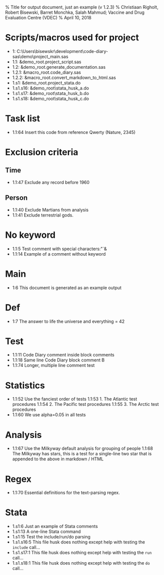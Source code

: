 % Title for output document, just an example (v 1.2.3)
% Christiaan Righolt, Robert Bisewski, Barret Monchka, Salah Mahmud; Vaccine and Drug Evaluation Centre (VDEC)
% April 10, 2018

# Scripts/macros used for project
* 1: C:\Users\bisewskr\development\code-diary-sas\demo\project_main.sas
* 1.1: &demo_root.project_script.sas
* 1.2: &demo_root.generate_documentation.sas
* 1.2.1: &macro_root.code_diary.sas
* 1.2.2: &macro_root.convert_markdown_to_html.sas
* 1.s1: &demo_root.project_stata.do
* 1.s1.s16: &demo_root\stata_husk_a.do
* 1.s1.s17: &demo_root\stata_husk_b.do
* 1.s1.s18: &demo_root\stata_husk_c.do

# Task list
* 1.1:64 Insert this code from reference Qwerty (Nature, 2345)

# Exclusion criteria

## Time
* 1.1:47 Exclude any record before 1960

## Person
* 1.1:40 Exclude Martians from analysis
* 1.1:41 Exclude terrestrial gods.

# No keyword
* 1.1:5 Test comment with special characters:"`&
* 1.1:14 Example of a comment without keyword

# Main
* 1:6 This document is generated as an example output

# Def
* 1:7 The answer to life the universe and everything = 42

# Test
* 1.1:11 Code Diary comment inside block comments
* 1.1:18 Same line Code Diary block comment B
* 1.1:74 Longer, multiple line comment test

# Statistics
* 1.1:52 Use the fanciest order of tests
  1.1:53 1. The Atlantic test procedures
  1.1:54 2. The Pacific test procedures
  1.1:55 3. The Arctic test procedures
* 1.1:60 We use alpha=0.05 in all tests

# Analysis
* 1.1:67 Use the Milkyway default analysis for grouping of people
  1.1:68 The Milkyway has stars, this is a test for a single-line two star that is appended to the above in markdown / HTML

# Regex
* 1.1:70 Essential definitions for the text-parsing regex.

# Stata
* 1.s1:6 Just an example of Stata comments
* 1.s1:13 A one-line Stata command
* 1.s1:15 Test the include/run/do parsing
* 1.s1.s16:5 This file husk does nothing except help with testing the `include` call...
* 1.s1.s17:1 This file husk does nothing except help with testing the `run` call...
* 1.s1.s18:1 This file husk does nothing except help with testing the `do` call...

